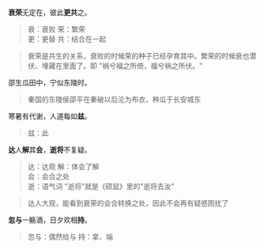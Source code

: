 **衰荣**无定在，彼此**更共**之。  
> 衰：衰败  荣：繁荣  
更：更替  共：结合在一起   

> 衰荣是共生的关系，衰败的时候荣的种子已经孕育其中。繁荣的时候衰也潜伏、埋藏在里面了。即 "祸兮福之所倚，福兮祸之所伏。"

邵生瓜田中，宁似东陵时。   
> 秦国的东陵侯邵平在秦破以后沦为布衣，种瓜于长安城东  

寒暑有代谢，人道每如**兹**。  
> 兹：此  

**达**人**解**其**会**，**逝将**不复疑。  
> 达：达观   解：体会了解  
会：会合之处  
逝：语气词  "逝将"就是《硕鼠》里的"逝将去汝"  

> 达人大观，能看到衰荣的会合转换之处，因此不会再有疑惑困扰了  


**忽与**一觞酒，日夕欢相**持**。  
> 忽与：偶然给与  持：拿、端  
